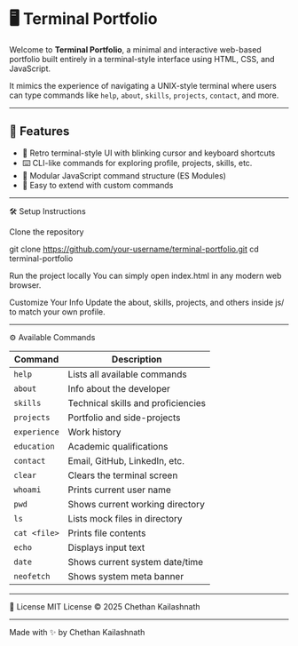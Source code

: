 # 🖥️ Terminal Portfolio

Welcome to **Terminal Portfolio**, a minimal and interactive web-based portfolio built entirely in a terminal-style interface using HTML, CSS, and JavaScript.

It mimics the experience of navigating a UNIX-style terminal where users can type commands like `help`, `about`, `skills`, `projects`, `contact`, and more.

---

## 🚀 Features

- 🎨 Retro terminal-style UI with blinking cursor and keyboard shortcuts
- ⌨️ CLI-like commands for exploring profile, projects, skills, etc.
- 📂 Modular JavaScript command structure (ES Modules)
- 🧩 Easy to extend with custom commands

---
🛠️ Setup Instructions

Clone the repository

git clone https://github.com/your-username/terminal-portfolio.git
cd terminal-portfolio

Run the project locally You can simply open index.html in any modern web browser.

Customize Your Info Update the about, skills, projects, and others inside js/ to match your own profile.

---

⚙️ Available Commands

| Command      | Description                        |
| ------------ | ---------------------------------- |
| `help`       | Lists all available commands       |
| `about`      | Info about the developer           |
| `skills`     | Technical skills and proficiencies |
| `projects`   | Portfolio and side-projects        |
| `experience` | Work history                       |
| `education`  | Academic qualifications            |
| `contact`    | Email, GitHub, LinkedIn, etc.      |
| `clear`      | Clears the terminal screen         |
| `whoami`     | Prints current user name           |
| `pwd`        | Shows current working directory    |
| `ls`         | Lists mock files in directory      |
| `cat <file>` | Prints file contents               |
| `echo`       | Displays input text                |
| `date`       | Shows current system date/time     |
| `neofetch`   | Shows system meta banner           |

---

📜 License
MIT License © 2025 Chethan Kailashnath

---

Made with ✨ by Chethan Kailashnath
